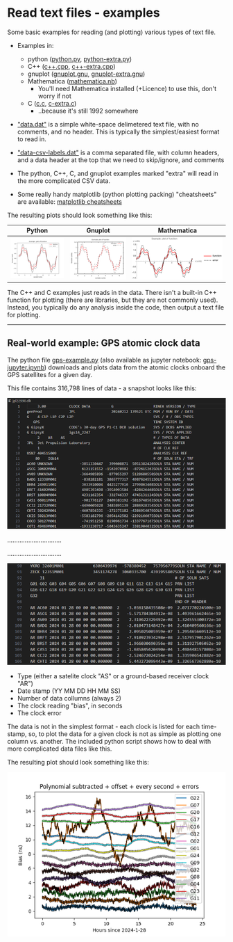 # Read text files - examples

Some basic examples for reading (and plotting) various types of text file.

* Examples in:
  * python ([python.py](./python.py), [python-extra.py](./python-extra.py))
  * C++ ([c++.cpp](./c++.cpp), [c++-extra.cpp](./c++-extra.cpp))
  * gnuplot ([gnuplot.gnu](./gnuplot.gnu), [gnuplot-extra.gnu](./gnuplot-extra.gnu))
  * Mathematica ([mathematica.nb](./mathematica.nb))
    * You'll need Mathematica installed (+Licence) to use this, don't worry if not
  * C ([c.c](./c.c), [c-extra.c](./c-extra.c))
    * ..because it's still 1992 somewhere

* ["data.dat"](./data.dat) is a simple white-space delimetered text file, with no comments, and no header.
This is typically the simplest/easiest format to read in.

* ["data-csv-labels.dat"](./data-csv-labels.dat) is a comma separated file, with column headers, and a data header at the top that we need to skip/ignore, and comments

* The python, C++, C, and gnuplot examples marked "extra" will read in the more complicated CSV data.

* Some really handy matplotlib (python plotting packing) "cheatsheets" are available: [matplotlib cheatsheets](https://matplotlib.org/cheatsheets/)

The resulting plots should look something like this:

| Python  | Gnuplot  | Mathematica  |
|---|---|---|
| ![](./output/python.png) | ![](./output/gnuplot.png) | ![](./output/Mathematica.png)  |


The C++ and C examples just reads in the data.
There isn't a built-in C++ function for plotting (there are libraries, but they are not commonly used). 
Instead, you typically do any analysis inside the code, then output a text file for plotting.

----------------------------------

## Real-world example: GPS atomic clock data

The python file [gps-example.py](./gps-example.py) (also available as jupyter notebook: [gps-jupyter.ipynb](./gps-jupyter.ipynb)) downloads and plots data from the atomic clocks onboard the GPS satellites for a given day.


This file contains 316,798 lines of data - a snapshot looks like this:

![](./output/gps-1.png)

...............................

...............................

![](./output/gps-2.png)

- Type (either a satelite clock "AS" or a ground-based receiver clock "AR")
- Date stamp (YY MM DD HH MM SS)
- Number of data collumns (always 2)
- The clock reading "bias", in seconds
- The clock error

The data is not in the simplest format - each clock is listed for each time-stamp,
so, to plot the data for a given clock is not as simple as plotting one column vs. another.
The included python script shows how to deal with more complicated data files like this.

The resulting plot should look something like this:

![](./output/gps-example.png)